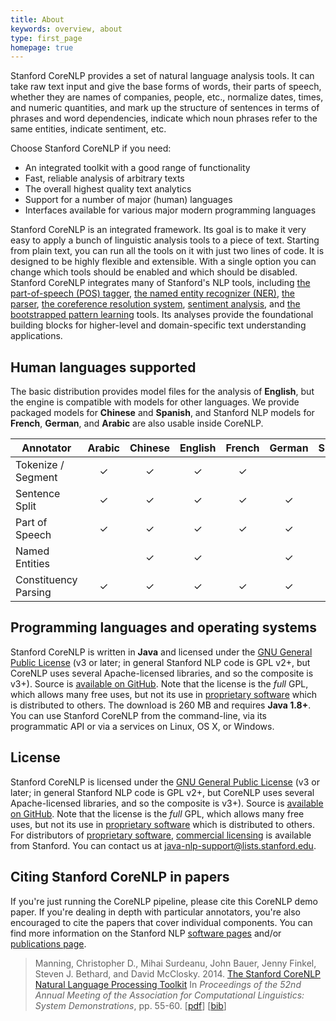 ```yaml
---
title: About
keywords: overview, about
type: first_page
homepage: true
---
```


Stanford CoreNLP provides a set of natural language analysis
tools. It can take raw text input and give the base
forms of words, their parts of speech, whether they are names of
companies, people, etc., normalize dates, times, and numeric quantities,
and mark up the structure of sentences in terms of
phrases and word dependencies, indicate which noun phrases refer to
the same entities, indicate sentiment, etc. 

Choose Stanford CoreNLP if you need:

* An integrated toolkit with a good range of functionality
* Fast, reliable analysis of arbitrary texts
* The overall highest quality text analytics
* Support for a number of major (human) languages
* Interfaces available for various major modern programming languages

Stanford CoreNLP is an integrated framework. Its goal is to
make it very easy to apply a bunch of linguistic analysis tools to a piece
of text. Starting from plain text, you can run all the tools on it with
just two lines of code. It is designed to be highly
flexible and extensible.  With a single option you can change which
tools should be enabled and which should be disabled. 
Stanford CoreNLP integrates many of Stanford's NLP tools,
including [the part-of-speech (POS) tagger](http://nlp.stanford.edu/software/tagger.shtml), 
[the named entity recognizer (NER)](http://nlp.stanford.edu/software/CRF-NER.shtml),
[the parser](http://nlp.stanford.edu/software/lex-parser.shtml),
[the coreference resolution system](http://nlp.stanford.edu/software/dcoref.shtml),
[sentiment analysis](http://nlp.stanford.edu/sentiment/), and
[the bootstrapped pattern learning](http://nlp.stanford.edu/software/patternslearning.shtml) tools.
Its analyses provide the foundational building blocks for
higher-level and domain-specific text understanding applications.

## Human languages supported

The basic distribution provides model files for the analysis of **English**,
but the engine is compatible with models for other languages. We provide
packaged models for **Chinese** and **Spanish**, and
Stanford NLP models for **French**, **German**, and **Arabic** are
also usable inside CoreNLP.

| Annotator | Arabic | Chinese | English | French | German | Spanish |
| --- |:---:|:---:|:---:|:---:|:---:|:---:|
| Tokenize / Segment | &check; | &check;  | &check; | &check;  |     | &check; |
| Sentence Split | &check; | &check;  | &check; | &check;  | &check; | &check; |
| Part of Speech | &check; | &check;  | &check; | &check;  | &check; | &check; |
| Named Entities |   | &check;  | &check; |    | &check; | &check; |
| Constituency Parsing | &check; | &check;  | &check; | &check; | &check; | &check; |

## Programming languages and operating systems

Stanford CoreNLP is written in **Java** and licensed under the [GNU General Public License](http://www.gnu.org/licenses/gpl.html) (v3 or later; in general Stanford NLP
code is GPL v2+, but CoreNLP uses several Apache-licensed libraries, and
so the composite is v3+).  Source is [available on GitHub]().
Note that the license is the <i>full</i> GPL,
which allows many free uses, but not its use in [proprietary software](http://www.gnu.org/licenses/gpl-faq.html#GPLInProprietarySystem) which is distributed to others.
The download is 260 MB and requires **Java 1.8+**.
You can use Stanford CoreNLP from the command-line, via its
programmatic API or via a services on Linux, OS X, or Windows.

## License

Stanford CoreNLP is licensed under the [GNU General Public License](http://www.gnu.org/licenses/gpl.html)
(v3 or later; in general Stanford NLP
code is GPL v2+, but CoreNLP uses several Apache-licensed libraries, and
so the composite is v3+).  Source is [available on GitHub]().
Note that the license is the <i>full</i> GPL,
which allows many free uses, but not its use in 
[proprietary software](http://www.gnu.org/licenses/gpl-faq.html#GPLInProprietarySystem) 
which is distributed to others.
For distributors of
<a href="http://www.gnu.org/licenses/gpl-faq.html#GPLInProprietarySystem">proprietary software</a>,
<a href="http://techfinder.stanford.edu/technology_detail.php?ID=29724">commercial licensing</a>
is available from Stanford. You can contact us at 
[java-nlp-support@lists.stanford.edu](mailto:java-nlp-support@lists.stanford.edu).


## Citing Stanford CoreNLP in papers

If you're just running the CoreNLP pipeline, please cite this CoreNLP
demo paper. If you're dealing in depth with particular annotators,
you're also encouraged to cite the papers that cover individual
components. You can find more information on the Stanford NLP
[software pages](http://nlp.stanford.edu/software/index.shtml) and/or
[publications page](http://nlp.stanford.edu/publications.shtml).

> Manning, Christopher D., Mihai Surdeanu, John Bauer, Jenny Finkel, Steven J. Bethard, and David McClosky. 2014. [The Stanford CoreNLP Natural Language Processing Toolkit](http://nlp.stanford.edu/pubs/StanfordCoreNlp2014.pdf) In *Proceedings of the 52nd Annual Meeting of the Association for Computational Linguistics: System Demonstrations*, pp. 55-60. \[[pdf](http://nlp.stanford.edu/pubs/StanfordCoreNlp2014.pdf)\] \[[bib](http://nlp.stanford.edu/pubs/StanfordCoreNlp2014.bib)\]

